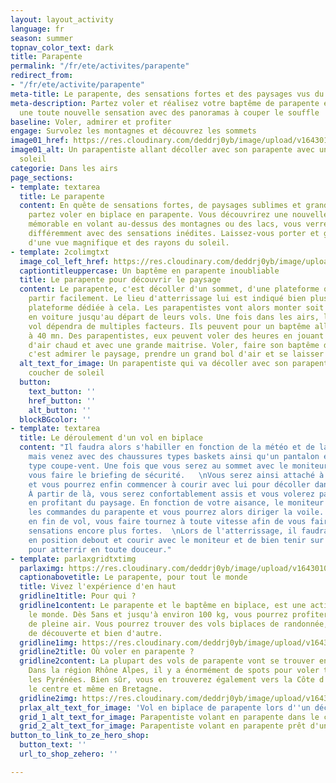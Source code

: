 ```yaml
---
layout: layout_activity
language: fr
season: summer
topnav_color_text: dark
title: Parapente
permalink: "/fr/ete/activites/parapente"
redirect_from:
- "/fr/ete/activite/parapente"
meta-title: Le parapente, des sensations fortes et des paysages vus du ciel
meta-description: Partez voler et réalisez votre baptême de parapente en découvrant
  une toute nouvelle sensation avec des panoramas à couper le souffle
baseline: Voler, admirer et profiter
engage: Survolez les montagnes et découvrez les sommets
image01_href: https://res.cloudinary.com/deddrj0yb/image/upload/v1643010436/website/summer/juliette-g-bmBLu_oAEj8-unsplash_ozjgu4.jpg
image01_alt: Un parapentiste allant décoller avec son parapente avec un coucher de
  soleil
categorie: Dans les airs
page_sections:
- template: textarea
  title: Le parapente
  content: En quête de sensations fortes, de paysages sublimes et grands panoramas,
    partez voler en biplace en parapente. Vous découvrirez une nouvelle expérience
    mémorable en volant au-dessus des montagnes ou des lacs, vous verrez le paysage
    différemment avec des sensations inédites. Laissez-vous porter et guider en profitant
    d'une vue magnifique et des rayons du soleil.
- template: 2colimgtxt
  image_col_left_href: https://res.cloudinary.com/deddrj0yb/image/upload/v1643010435/website/summer/juliette-g-jX61Kll0Q5g-unsplash_1_pjksgv.jpg
  captiontitleuppercase: Un baptême en parapente inoubliable
  title: Le parapente pour découvrir le paysage
  content: Le parapente, c'est décoller d'un sommet, d'une plateforme qui permet de
    partir facilement. Le lieu d'atterrissage lui est indiqué bien plus bas sur une
    plateforme dédiée à cela. Les parapentistes vont alors monter soit à pied, soit
    en voiture jusqu'au départ de leurs vols. Une fois dans les airs, le temps de
    vol dépendra de multiples facteurs. Ils peuvent pour un baptême aller de 10 mn
    à 40 mn. Des parapentistes, eux peuvent voler des heures en jouant avec les courants
    d'air chaud et avec une grande maitrise. Voler, faire son baptême de parapente,
    c'est admirer le paysage, prendre un grand bol d'air et se laisser aller.
  alt_text_for_image: Un parapentiste qui va décoller avec son parapente lors d'un
    coucher de soleil
  button:
    text_button: ''
    href_button: ''
    alt_button: ''
  blockBGcolor: ''
- template: textarea
  title: Le déroulement d'un vol en biplace
  content: "Il faudra alors s'habiller en fonction de la météo et de la température,
    mais venez avec des chaussures types baskets ainsi qu'un pantalon et une veste
    type coupe-vent. Une fois que vous serez au sommet avec le moniteur, il va ensuite
    vous faire le briefing de sécurité.   \nVous serez ainsi attaché à votre moniteur
    et vous pourrez enfin commencer à courir avec lui pour décoller dans les airs.
    À partir de là, vous serez confortablement assis et vous volerez paisiblement
    en profitant du paysage. En fonction de votre aisance, le moniteur peut vous donner
    les commandes du parapente et vous pourrez alors diriger la voile. Il peut également
    en fin de vol, vous faire tournez à toute vitesse afin de vous faire vivre des
    sensations encore plus fortes.  \nLors de l'atterrissage, il faudra alors se mettre
    en position debout et courir avec le moniteur et de bien tenir sur vos jambes
    pour atterrir en toute douceur."
- template: parlaxgridtxtimg
  parlaximg: https://res.cloudinary.com/deddrj0yb/image/upload/v1643010436/website/summer/pablo-heimplatz-R4679uf28lY-unsplash_ysyjkx.jpg
  captionabovetitle: Le parapente, pour tout le monde
  title: Vivez l'expérience d'en haut
  gridline1title: Pour qui ?
  gridline1content: Le parapente et le baptême en biplace, est une activité pour tout
    le monde. Dès 5ans et jusqu'à environ 100 kg, vous pourrez profiter de cette activité
    de pleine air. Vous pourrez trouver des vols biplaces de randonnée, de sensation,
    de découverte et bien d'autre.
  gridline1img: https://res.cloudinary.com/deddrj0yb/image/upload/v1643010435/website/summer/franck-belin-NZHouAGfeds-unsplash_kapfoo.jpg
  gridline2title: Où voler en parapente ?
  gridline2content: La plupart des vols de parapente vont se trouver en montagne.
    Dans la région Rhône Alpes, il y a énormément de spots pour voler tout comme dans
    les Pyrénées. Bien sûr, vous en trouverez également vers la Côte d'Azur, dans
    le centre et même en Bretagne.
  gridline2img: https://res.cloudinary.com/deddrj0yb/image/upload/v1643010436/website/summer/nicolas-lafargue-BgFhs1MIHXM-unsplash_axpexv.jpg
  prlax_alt_text_for_image: 'Vol en biplace de parapente lors d''un décollage en montagne '
  grid_1_alt_text_for_image: Parapentiste volant en parapente dans le ciel
  grid_2_alt_text_for_image: Parapentiste volant en parapente prêt d'une falaise
button_to_link_to_ze_hero_shop:
  button_text: ''
  url_to_shop_zehero: ''

---
```

